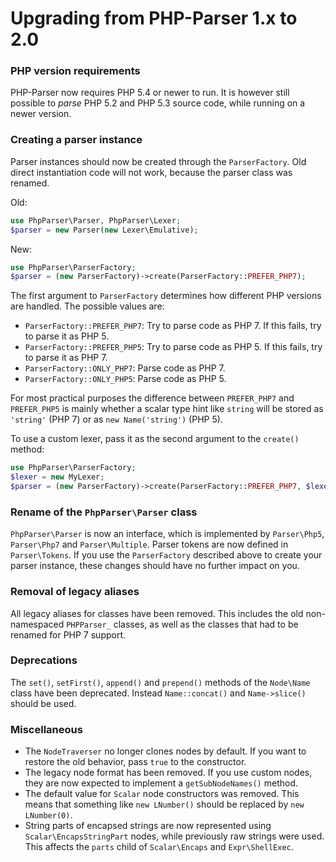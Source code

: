 # Upgrading from PHP-Parser 1.x to 2.0

### PHP version requirements

PHP-Parser now requires PHP 5.4 or newer to run. It is however still possible to
_parse_ PHP 5.2 and PHP 5.3 source code, while running on a newer version.

### Creating a parser instance

Parser instances should now be created through the `ParserFactory`. Old direct
instantiation code will not work, because the parser class was renamed.

Old:

```php
use PhpParser\Parser, PhpParser\Lexer;
$parser = new Parser(new Lexer\Emulative);
```

New:

```php
use PhpParser\ParserFactory;
$parser = (new ParserFactory)->create(ParserFactory::PREFER_PHP7);
```

The first argument to `ParserFactory` determines how different PHP versions are
handled. The possible values are:

- `ParserFactory::PREFER_PHP7`: Try to parse code as PHP 7. If this fails, try
  to parse it as PHP 5.
- `ParserFactory::PREFER_PHP5`: Try to parse code as PHP 5. If this fails, try
  to parse it as PHP 7.
- `ParserFactory::ONLY_PHP7`: Parse code as PHP 7.
- `ParserFactory::ONLY_PHP5`: Parse code as PHP 5.

For most practical purposes the difference between `PREFER_PHP7` and
`PREFER_PHP5` is mainly whether a scalar type hint like `string` will be stored
as `'string'` (PHP 7) or as `new Name('string')` (PHP 5).

To use a custom lexer, pass it as the second argument to the `create()` method:

```php
use PhpParser\ParserFactory;
$lexer = new MyLexer;
$parser = (new ParserFactory)->create(ParserFactory::PREFER_PHP7, $lexer);
```

### Rename of the `PhpParser\Parser` class

`PhpParser\Parser` is now an interface, which is implemented by `Parser\Php5`,
`Parser\Php7` and `Parser\Multiple`. Parser tokens are now defined in
`Parser\Tokens`. If you use the `ParserFactory` described above to create your
parser instance, these changes should have no further impact on you.

### Removal of legacy aliases

All legacy aliases for classes have been removed. This includes the old
non-namespaced `PHPParser_` classes, as well as the classes that had to be
renamed for PHP 7 support.

### Deprecations

The `set()`, `setFirst()`, `append()` and `prepend()` methods of the `Node\Name`
class have been deprecated. Instead `Name::concat()` and `Name->slice()` should
be used.

### Miscellaneous

- The `NodeTraverser` no longer clones nodes by default. If you want to restore
  the old behavior, pass `true` to the constructor.
- The legacy node format has been removed. If you use custom nodes, they are now
  expected to implement a `getSubNodeNames()` method.
- The default value for `Scalar` node constructors was removed. This means that
  something like `new LNumber()` should be replaced by `new LNumber(0)`.
- String parts of encapsed strings are now represented using
  `Scalar\EncapsStringPart` nodes, while previously raw strings were used. This
  affects the `parts` child of `Scalar\Encaps` and `Expr\ShellExec`.
